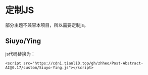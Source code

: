 # 定制JS

部分主题不兼容本项目，所以需要定制js。

## Siuyo/Ying

js代码替换为：

`<script src="https://cdn1.tianli0.top/gh/zhheo/Post-Abstract-AI@0.17/custom/Siuyo-Ying.js"></script>`
